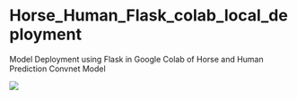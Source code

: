 # Horse_Human_Flask_colab_local_deployment
Model Deployment using Flask in Google Colab of Horse and Human Prediction Convnet Model 

<img src="https://github.com/rishi-29-02/Horse_Human_Flask_colab_local_deployment/blob/main/Web%20look.png">
